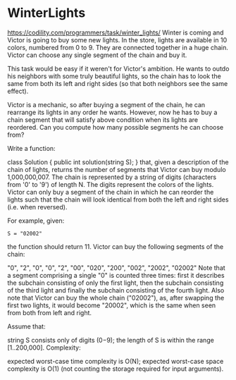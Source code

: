 # WinterLights
https://codility.com/programmers/task/winter_lights/
Winter is coming and Victor is going to buy some new lights. In the store, lights are available in 10 colors, numbered from 0 to 9. They are connected together in a huge chain. Victor can choose any single segment of the chain and buy it.

This task would be easy if it weren't for Victor's ambition. He wants to outdo his neighbors with some truly beautiful lights, so the chain has to look the same from both its left and right sides (so that both neighbors see the same effect).

Victor is a mechanic, so after buying a segment of the chain, he can rearrange its lights in any order he wants. However, now he has to buy a chain segment that will satisfy above condition when its lights are reordered. Can you compute how many possible segments he can choose from?

Write a function:

class Solution { public int solution(string S); }
that, given a description of the chain of lights, returns the number of segments that Victor can buy modulo 1,000,000,007. The chain is represented by a string of digits (characters from '0' to '9') of length N. The digits represent the colors of the lights. Victor can only buy a segment of the chain in which he can reorder the lights such that the chain will look identical from both the left and right sides (i.e. when reversed).

For example, given:

    S = "02002"
the function should return 11. Victor can buy the following segments of the chain:

"0", "2", "0", "0", "2", "00", "020", "200", "002", "2002", "02002"
Note that a segment comprising a single "0" is counted three times: first it describes the subchain consisting of only the first light, then the subchain consisting of the third light and finally the subchain consisting of the fourth light. Also note that Victor can buy the whole chain ("02002"), as, after swapping the first two lights, it would become "20002", which is the same when seen from both from left and right.

Assume that:

string S consists only of digits (0−9);
the length of S is within the range [1..200,000].
Complexity:

expected worst-case time complexity is O(N);
expected worst-case space complexity is O(1) (not counting the storage required for input arguments).
